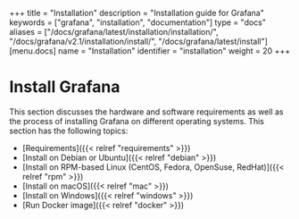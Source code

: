 +++
title = "Installation"
description = "Installation guide for Grafana"
keywords = ["grafana", "installation", "documentation"]
type = "docs"
aliases = ["/docs/grafana/latest/installation/installation/", "/docs/grafana/v2.1/installation/install/", "/docs/grafana/latest/install"]
[menu.docs]
name = "Installation"
identifier = "installation"
weight = 20
+++

# Install Grafana

This section discusses the hardware and software requirements as well as the process of installing Grafana on different operating systems. This section has the following topics:

- [Requirements]({{< relref "requirements" >}})
- [Install on Debian or Ubuntu]({{< relref "debian" >}})
- [Install on RPM-based Linux (CentOS, Fedora, OpenSuse, RedHat)]({{< relref "rpm" >}})
- [Install on macOS]({{< relref "mac" >}})
- [Install on Windows]({{< relref "windows" >}})
- [Run Docker image]({{< relref "docker" >}})
